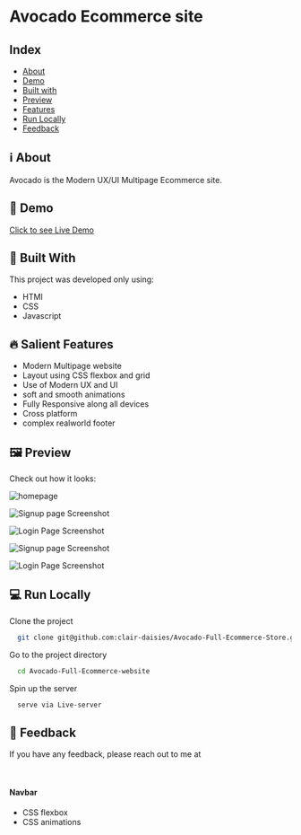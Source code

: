 
# Avocado Ecommerce site
## Index

- [About](#about)
- [Demo](#demo)
- [Built with](#technologies)
- [Preview](#preview)
- [Features](#features)
- [Run Locally](#local)
- [Feedback](#feedback)



<a id='about'/>

 ## :information_source: About

Avocado is the Modern UX/UI Multipage Ecommerce site. <br/>

<a id='demo'/>

## :link: Demo

[Click to see Live Demo](https://avocado-full-ecommerce-store.vercel.app/)



<a id='technologies'/>

## :hammer: Built With

This project was developed only using:

  - HTMl
  - CSS
  - Javascript


<a id='features'/>

## :fire: Salient Features

- Modern Multipage website
- Layout using CSS flexbox and grid
- Use of Modern UX and UI
- soft and smooth animations
- Fully Responsive along all devices 
- Cross platform
- complex realworld footer

<a id='preview'/>

## :framed_picture: Preview

Check out how it looks:

![homepage](./img/preview/homepage.png)

<div>

![Signup page Screenshot](./img/preview/shop.png)

![Login Page Screenshot](./img/preview/blogpage.png)

</div>

<div>

![Signup page Screenshot](./img/preview/about-page.png)

![Login Page Screenshot](./img/preview/contact.png)

</div>




<a id='local'/>

## :computer: Run Locally

Clone the project

```bash
  git clone git@github.com:clair-daisies/Avocado-Full-Ecommerce-Store.git
```

Go to the project directory

```bash
  cd Avocado-Full-Ecommerce-website
```

Spin up the server

```bash
  serve via Live-server
```

<a id='feedback'/>

## :love_letter: Feedback

If you have any feedback, please reach out to me at 

<p align="center">
<br/>







#### Navbar

- CSS flexbox
- CSS animations
